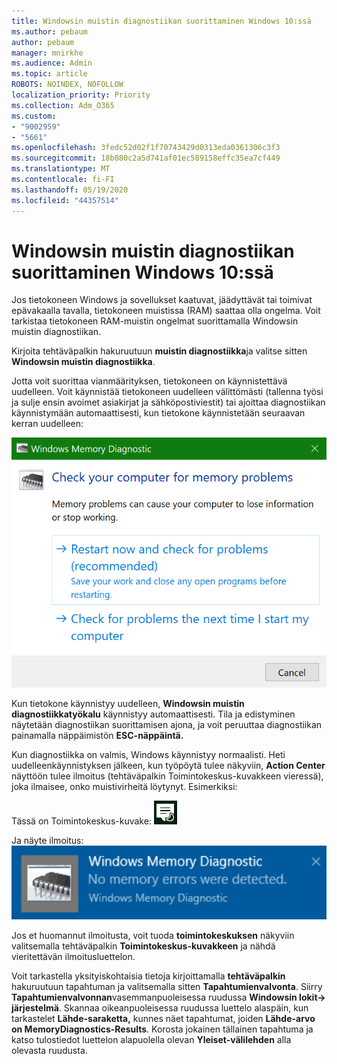 ```yaml
---
title: Windowsin muistin diagnostiikan suorittaminen Windows 10:ssä
ms.author: pebaum
author: pebaum
manager: mnirkhe
ms.audience: Admin
ms.topic: article
ROBOTS: NOINDEX, NOFOLLOW
localization_priority: Priority
ms.collection: Adm_O365
ms.custom:
- "9002959"
- "5661"
ms.openlocfilehash: 3fedc52d02f1f70743429d0313eda0361306c3f3
ms.sourcegitcommit: 18b080c2a5d741af01ec589158effc35ea7cf449
ms.translationtype: MT
ms.contentlocale: fi-FI
ms.lasthandoff: 05/19/2020
ms.locfileid: "44357514"
---
```

# <a name="run-windows-memory-diagnostics-in-windows-10"></a>Windowsin muistin diagnostiikan suorittaminen Windows 10:ssä

Jos tietokoneen Windows ja sovellukset kaatuvat, jäädyttävät tai toimivat epävakaalla tavalla, tietokoneen muistissa (RAM) saattaa olla ongelma. Voit tarkistaa tietokoneen RAM-muistin ongelmat suorittamalla Windowsin muistin diagnostiikan.

Kirjoita tehtäväpalkin hakuruutuun **muistin diagnostiikka**ja valitse sitten **Windowsin muistin diagnostiikka**. 

Jotta voit suorittaa vianmäärityksen, tietokoneen on käynnistettävä uudelleen. Voit käynnistää tietokoneen uudelleen välittömästi (tallenna työsi ja sulje ensin avoimet asiakirjat ja sähköpostiviestit) tai ajoittaa diagnostiikan käynnistymään automaattisesti, kun tietokone käynnistetään seuraavan kerran uudelleen:

![Windowsin muistin diagnostiikka](media/windows-memory-diagnostic.png)

Kun tietokone käynnistyy uudelleen, **Windowsin muistin diagnostiikkatyökalu** käynnistyy automaattisesti. Tila ja edistyminen näytetään diagnostiikan suorittamisen ajona, ja voit peruuttaa diagnostiikan painamalla näppäimistön **ESC-näppäintä.**

Kun diagnostiikka on valmis, Windows käynnistyy normaalisti.
Heti uudelleenkäynnistyksen jälkeen, kun työpöytä tulee näkyviin, **Action Center** näyttöön tulee ilmoitus (tehtäväpalkin Toimintokeskus-kuvakkeen vieressä), joka ilmaisee, onko muistivirheitä löytynyt. Esimerkiksi:

Tässä on Toimintokeskus-kuvake: ![Toimintokeskuksen kuvake](media/action-center-icon.png) 

Ja näyte ilmoitus: ![Ei muistivirheitä](media/no-memory-errors.png)

Jos et huomannut ilmoitusta, voit tuoda **toimintokeskuksen** näkyviin valitsemalla tehtäväpalkin **Toimintokeskus-kuvakkeen** ja nähdä vieritettävän ilmoitusluettelon.

Voit tarkastella yksityiskohtaisia tietoja kirjoittamalla **tehtäväpalkin** hakuruutuun tapahtuman ja valitsemalla sitten **Tapahtumienvalvonta**. Siirry **Tapahtumienvalvonnan**vasemmanpuoleisessa ruudussa **Windowsin lokit-> järjestelmä**. Skannaa oikeanpuoleisessa ruudussa luettelo alaspäin, kun tarkastelet **Lähde-saraketta,** kunnes näet tapahtumat, joiden **Lähde-arvo on MemoryDiagnostics-Results**. Korosta jokainen tällainen tapahtuma ja katso tulostiedot luettelon alapuolella olevan **Yleiset-välilehden** alla olevasta ruudusta.
